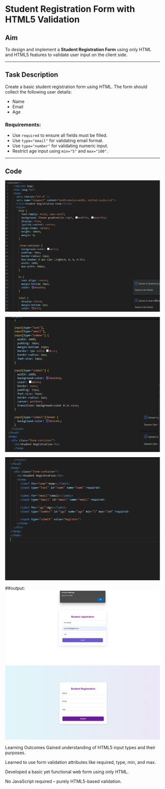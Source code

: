 # Student Registration Form with HTML5 Validation

## Aim

To design and implement a **Student Registration Form** using only HTML and HTML5 features to validate user input on the client side.

---

## Task Description

Create a basic student registration form using HTML. The form should collect the following user details:

- Name
- Email
- Age

### Requirements:
- Use `required` to ensure all fields must be filled.
- Use `type="email"` for validating email format.
- Use `type="number"` for validating numeric input.
- Restrict age input using `min="5"` and `max="100"`.

---

## Code
![Student Form Screenshot](./assets/html1.png)

![Student Form Screenshot](./assets/html2.png)

![Student Form Screenshot](./assets/html3.png)

##output: 
![Student Form Screenshot](./assets/output2.png)
![Student Form Screenshot](./assets/ouput3.png)



Learning Outcomes
 Gained understanding of HTML5 input types and their purposes.

Learned to use form validation attributes like required, type, min, and max.

 Developed a basic yet functional web form using only HTML.

 No JavaScript required – purely HTML5-based validation.

